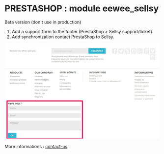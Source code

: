 # PRESTASHOP : module eewee_sellsy

Beta version (don't use in production)

1. Add a support form to the footer (PrestaShop > Sellsy support/ticket).
2. Add synchronization contact PrestaShop to Sellsy.

![PrestaShop form](https://github.com/eewee/prestashop-module-sellsy/blob/master/eewee_sellsy/screenshot.jpg)

More informations : [contact-us](https://www.eewee.fr/prestashop-module-sellsy/?utm_source=github_com&utm_medium=link&utm_campaign=prestashop_module_eewee_sellsy)

